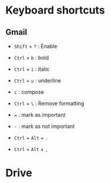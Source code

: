 # Keyboard shortcuts

## Gmail

- `Shift` + `?` : Enable
- `Ctrl` + `b` : bold
- `Ctrl` + `i` : italic
- `Ctrl` + `u` : underline

- `c` :  compose
- `Ctrl` + `\` : Remove formatting
- `=` : mark as important
- `-` : mark as not important

- `Ctrl` + `Alt` + `.`
- `Ctrl` + `Alt` + `,`

# Drive